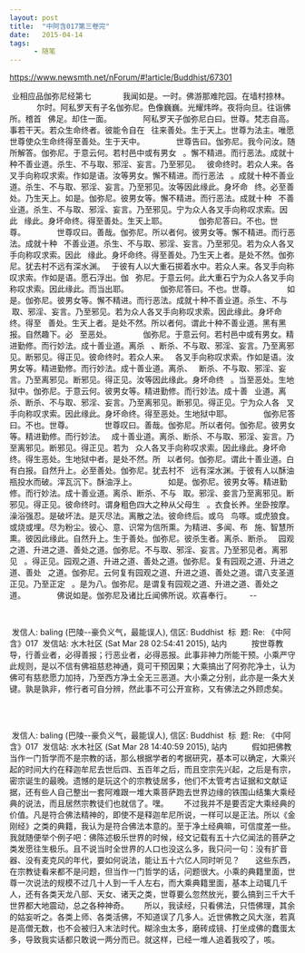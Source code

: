 ```yaml
---
layout: post
title:  "中阿含017第三卷完"
date:   2015-04-14
tags:
      - 随笔
---
```



https://www.newsmth.net/nForum/#!article/Buddhist/67301



 业相应品伽弥尼经第七 
   
 　　我闻如是。一时。佛游那难陀园。在墙村捺林。 
   
 　　尔时。阿私罗天有子名伽弥尼。色像巍巍。光耀炜晔。夜将向旦。往诣佛所。稽首 
 佛足。却住一面。 
   
 　　阿私罗天子伽弥尼白曰。世尊。梵志自高。事若干天。若众生命终者。彼能令自在 
 往来善处。生于天上。世尊为法主。唯愿世尊使众生命终得至善处。生于天中。 
   
 　　世尊告曰。伽弥尼。我今问汝。随所解答。伽弥尼。于意云何。若村邑中或有男女 
 。懈不精进。而行恶法。成就十种不善业道。杀生、不与取、邪淫、妄言。乃至邪见。 
 彼命终时。若众人来。各叉手向称叹求索。作如是语。汝等男女。懈不精进。而行恶法 
 。成就十种不善业道。杀生、不与取、邪淫、妄言。乃至邪见。汝等因此缘此。身坏命 
 终。必至善处。乃生天上。如是。伽弥尼。彼男女等。懈不精进。而行恶法。成就十种 
 不善业道。杀生、不与取、邪淫、妄言。乃至邪见。宁为众人各叉手向称叹求索。因此 
 缘此。身坏命终。得至善处。生天上耶。 
   
 　　伽弥尼答曰。不也。世尊。 
   
 　　世尊叹曰。善哉。伽弥尼。所以者何。彼男女等。懈不精进。而行恶法。成就十种 
 不善业道。杀生、不与取、邪淫、妄言。乃至邪见。若为众人各叉手向称叹求索。因此 
 缘此。身坏命终。得至善处。乃生天上者。是处不然。伽弥尼。犹去村不远有深水渊。 
 于彼有人以大重石掷着水中。若众人来。各叉手向称叹求索。作如是语。愿石浮出。伽 
 弥尼。于意云何。此大重石宁为众人各叉手向称叹求索。因此缘此。而当出耶。 
   
 　　伽弥尼答曰。不也。世尊。 
   
 　　如是。伽弥尼。彼男女等。懈不精进。而行恶法。成就十种不善业道。杀生、不与 
 取、邪淫、妄言。乃至邪见。若为众人各叉手向称叹求索。因此缘此。身坏命终。得至 
 善处。生天上者。是处不然。所以者何。谓此十种不善业道。黑有黑报。自然趣下。必 
 至恶处。 
   
 　　伽弥尼。于意云何。若村邑中或有男女。精进勤修。而行妙法。成十善业道。离杀 
 、断杀、不与取、邪淫、妄言。乃至离邪见。断邪见。得正见。彼命终时。若众人来。 
 各叉手向称叹求索。作如是语。汝男女等。精进勤修。而行妙法。成十善业道。离杀、 
 断杀、不与取、邪淫、妄言。乃至离邪见。断邪见。得正见。汝等因此缘此。身坏命终 
 。当至恶处。生地狱中。伽弥尼。于意云何。彼男女等。精进勤修。而行妙法。成十善 
 业道。离杀、断杀、不与取、邪淫、妄言。乃至离邪见。断邪见。得正见。宁为众人各 
 叉手向称叹求索。因此缘此。身坏命终。得至恶处。生地狱中耶。 
   
 　　伽弥尼答曰。不也。世尊。 
   
 　　世尊叹曰。善哉。伽弥尼。所以者何。伽弥尼。彼男女等。精进勤修。而行妙法。 
 成十善业道。离杀、断杀、不与取、邪淫、妄言。乃至离邪见。断邪见。得正见。若为 
 众人各叉手向称叹求索。因此缘此。身坏命终。得生恶处。生地狱中者。是处不然。所 
 以者何。伽弥尼。谓此十善业道。白有白报。自然升上。必至善处。伽弥尼。犹去村不 
 远有深水渊。于彼有人以酥油瓶投水而破。滓瓦沉下。酥油浮上。 
   
 　　如是。伽弥尼。彼男女等。精进勤修。而行妙法。成十善业道。离杀、断杀、不与 
 取。邪淫、妾言乃至离邪见。断邪见。得正见。彼命终时。谓身粗色四大之种从父母生 
 。衣食长养。坐卧按摩。澡浴强忍。是破坏法。是灭尽法。离散之法。彼命终后。或乌 
 鸟啄。或虎狼食。或烧或埋。尽为粉尘。彼心、意、识常为信所熏。为精进、多闻、布 
 施、智慧所熏。彼因此缘此。自然升上。生于善处。伽弥尼。彼杀生者。离杀、断杀。 
 园观之道、升进之道、善处之道。伽弥尼。不与取、邪淫、妄言。乃至邪见者。离邪见 
 。得正见。园观之道、升进之道、善处之道。伽弥尼。复有园观之道、升进之道、善处 
 之道。伽弥尼。云何复有园观之道、升进之道、善处之道。谓八支圣道正见。乃至正定 
 。是为八。伽弥尼。是谓复有园观之道、升进之道、善处之道。 
   
 　　佛说如是。伽弥尼及诸比丘闻佛所说。欢喜奉行。  
   
 \-- 
   

 

 发信人: baling (巴陵\--豪负义气，最能误人), 信区: Buddhist
 标  题: Re: 《中阿含》017
 发信站: 水木社区 (Sat Mar 28 02:54:41 2015), 站内 
   
   
 按世尊教导，行善业者，必得善报；行恶业者，必得恶报。此事非神力所能干预。小乘严守此规则，是以不信有佛祖慈悲神通，竟可干预因果；大乘搞出了阿弥陀净土，认为佛可有慈悲愿力加持，乃至西方净土全无三恶道。大小乘之分别，此亦是一条大关键。孰是孰非，修行者可自分辨，然此事不可公开宣称，又有佛法之外顾虑矣。 
   

 

 发信人: baling (巴陵\--豪负义气，最能误人), 信区: Buddhist
 标  题: Re: 《中阿含》017
 发信站: 水木社区 (Sat Mar 28 14:40:59 2015), 站内 
   
   
 假如把佛教当作一门哲学而不是宗教的话，那么根据学者的考据研究，基本可以确定，大乘兴起的时间大约在释迦牟尼去世后四、五百年之后，而且空宗先兴起，之后是有宗，密宗诞生的最晚。遗憾的是玩这个的宗教徒居多，他们不太管考古证据和文献证据，还有些人自己整出一套阿难跟一堆大乘菩萨跑去世界边缘的铁围山结集大乘经典的说法，而且居然宗教徒们也就信了。嘿。 
   
 不过我并不是要否定大乘经典的价值。凡是符合佛法精神的，即使不是释迦牟尼所说，一样可以是正法。所以《金刚经》之类的典籍，我认为是符合佛法本意的。至于净土经典嘛，可信度差一些。我就随便举个例子吧：佛陈述极乐世界的时候，经文记载有五十六亿闻法的菩萨之类发愿往生极乐。且不说当时全世界的人口也没这么多，我只问一句：没有扩音器、没有麦克风的年代，要如何说法，能让五十六亿人同时听见？ 
   
 这些东西，在宗教徒看来都不是问题，但当作一门哲学的话，问题很大。小乘的典籍里面，世尊一次说法的规模不过几十人到一千人左右，而大乘典籍里面，基本上动辄几千人，还有各类天龙八部、天女、诸天之类，世尊要么忽然放光，要么搞到三千大千世界都大地震动，总之各种神奇。 
   
 所以，我读经，只看佛法，只悟佛理，其余的姑妄听之。各类上师、各类活佛，不知道误了几多人。近世佛教之风大涨，若真是高僧无数，也不会被归入末法时代。糊涂虫太多，磨砖成镜、打坐成佛的蠢蛋太多，导致我实话都只敢说一两分而已。就这样，已经一堆人追着我咬了，咳。 
   

 

 

